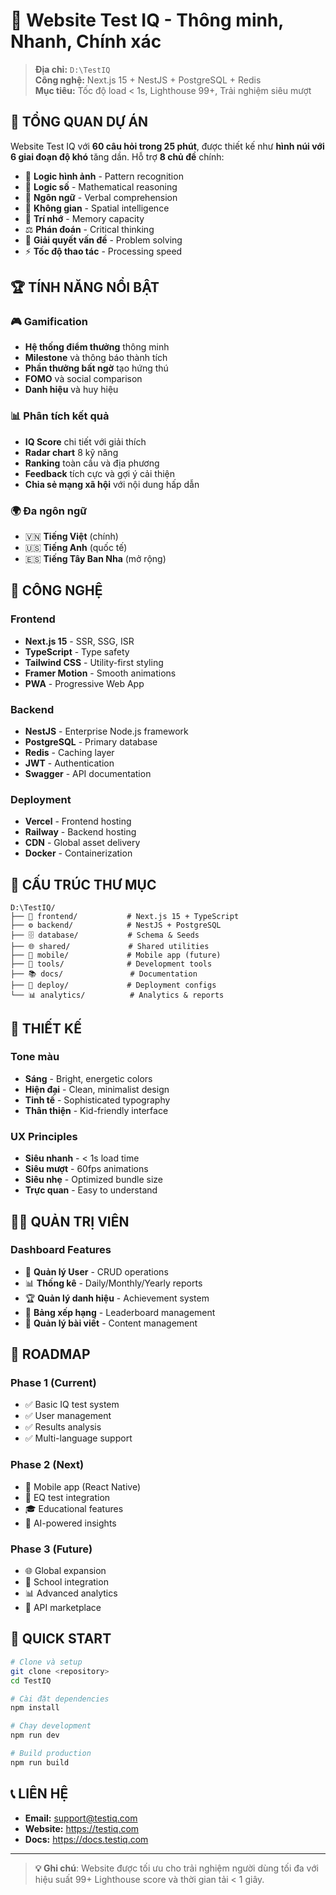 # 🧠 Website Test IQ - Thông minh, Nhanh, Chính xác

> **Địa chỉ:** `D:\TestIQ`  
> **Công nghệ:** Next.js 15 + NestJS + PostgreSQL + Redis  
> **Mục tiêu:** Tốc độ load < 1s, Lighthouse 99+, Trải nghiệm siêu mượt

## 🎯 TỔNG QUAN DỰ ÁN

Website Test IQ với **60 câu hỏi trong 25 phút**, được thiết kế như **hình núi với 6 giai đoạn độ khó** tăng dần. Hỗ trợ **8 chủ đề** chính:

- 🧩 **Logic hình ảnh** - Pattern recognition
- 🔢 **Logic số** - Mathematical reasoning
- 📝 **Ngôn ngữ** - Verbal comprehension
- 🎯 **Không gian** - Spatial intelligence
- 🧠 **Trí nhớ** - Memory capacity
- ⚖️ **Phán đoán** - Critical thinking
- 🔧 **Giải quyết vấn đề** - Problem solving
- ⚡ **Tốc độ thao tác** - Processing speed

## 🏆 TÍNH NĂNG NỔI BẬT

### 🎮 Gamification

- **Hệ thống điểm thưởng** thông minh
- **Milestone** và thông báo thành tích
- **Phần thưởng bất ngờ** tạo hứng thú
- **FOMO** và social comparison
- **Danh hiệu** và huy hiệu

### 📊 Phân tích kết quả

- **IQ Score** chi tiết với giải thích
- **Radar chart** 8 kỹ năng
- **Ranking** toàn cầu và địa phương
- **Feedback** tích cực và gợi ý cải thiện
- **Chia sẻ mạng xã hội** với nội dung hấp dẫn

### 🌍 Đa ngôn ngữ

- 🇻🇳 **Tiếng Việt** (chính)
- 🇺🇸 **Tiếng Anh** (quốc tế)
- 🇪🇸 **Tiếng Tây Ban Nha** (mở rộng)

## 🚀 CÔNG NGHỆ

### Frontend

- **Next.js 15** - SSR, SSG, ISR
- **TypeScript** - Type safety
- **Tailwind CSS** - Utility-first styling
- **Framer Motion** - Smooth animations
- **PWA** - Progressive Web App

### Backend

- **NestJS** - Enterprise Node.js framework
- **PostgreSQL** - Primary database
- **Redis** - Caching layer
- **JWT** - Authentication
- **Swagger** - API documentation

### Deployment

- **Vercel** - Frontend hosting
- **Railway** - Backend hosting
- **CDN** - Global asset delivery
- **Docker** - Containerization

## 📁 CẤU TRÚC THƯ MỤC

```
D:\TestIQ/
├── 🎨 frontend/           # Next.js 15 + TypeScript
├── ⚙️ backend/            # NestJS + PostgreSQL
├── 🗄️ database/           # Schema & Seeds
├── 🌐 shared/             # Shared utilities
├── 📱 mobile/             # Mobile app (future)
├── 🔧 tools/              # Development tools
├── 📚 docs/               # Documentation
├── 🚀 deploy/             # Deployment configs
└── 📊 analytics/          # Analytics & reports
```

## 🎨 THIẾT KẾ

### Tone màu

- **Sáng** - Bright, energetic colors
- **Hiện đại** - Clean, minimalist design
- **Tinh tế** - Sophisticated typography
- **Thân thiện** - Kid-friendly interface

### UX Principles

- **Siêu nhanh** - < 1s load time
- **Siêu mượt** - 60fps animations
- **Siêu nhẹ** - Optimized bundle size
- **Trực quan** - Easy to understand

## 👨‍💼 QUẢN TRỊ VIÊN

### Dashboard Features

- 👥 **Quản lý User** - CRUD operations
- 📊 **Thống kê** - Daily/Monthly/Yearly reports
- 🏆 **Quản lý danh hiệu** - Achievement system
- 🥇 **Bảng xếp hạng** - Leaderboard management
- 📝 **Quản lý bài viết** - Content management

## 🔮 ROADMAP

### Phase 1 (Current)

- ✅ Basic IQ test system
- ✅ User management
- ✅ Results analysis
- ✅ Multi-language support

### Phase 2 (Next)

- 📱 Mobile app (React Native)
- 🧠 EQ test integration
- 🎓 Educational features
- 🤖 AI-powered insights

### Phase 3 (Future)

- 🌐 Global expansion
- 🏫 School integration
- 📊 Advanced analytics
- 🔧 API marketplace

## 🚀 QUICK START

```bash
# Clone và setup
git clone <repository>
cd TestIQ

# Cài đặt dependencies
npm install

# Chạy development
npm run dev

# Build production
npm run build
```

## 📞 LIÊN HỆ

- **Email:** support@testiq.com
- **Website:** https://testiq.com
- **Docs:** https://docs.testiq.com

---

> **💡 Ghi chú**: Website được tối ưu cho trải nghiệm người dùng tối đa với hiệu suất 99+ Lighthouse score và thời gian tải < 1 giây.
